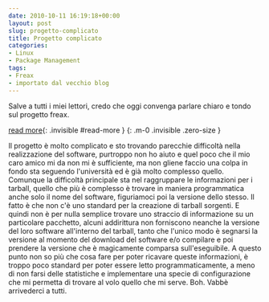 ```yaml
---
date: 2010-10-11 16:19:18+00:00
layout: post
slug: progetto-complicato
title: Progetto complicato
categories:
- Linux
- Package Management
tags:
- Freax
- importato dal vecchio blog
---
```


Salve a tutti i miei lettori, credo che oggi convenga parlare chiaro e tondo sul progetto freax.

<!--more-->
[read more](){: .invisible #read-more }
{: .m-0 .invisible .zero-size }

Il progetto è molto complicato e sto trovando parecchie difficoltà nella realizzazione del software, purtroppo non ho aiuto e quel poco che il mio caro amico mi da non mi è sufficiente, ma non gliene faccio una colpa in fondo sta seguendo l'università ed è già molto complesso quello. Comunque la difficoltà principale sta nel raggruppare le informazioni per i tarball, quello che più è complesso è trovare in maniera programmatica anche solo il nome del software, figuriamoci poi la versione dello stesso. Il fatto è che non c'è uno standard per la creazione di tarball sorgenti. E quindi non è per nulla semplice trovare uno straccio di informazione su un particolare pacchetto, alcuni addirittura non forniscono neanche la versione del loro software all'interno del tarball, tanto che l'unico modo è segnarsi la versione al momento del download del software e/o compilare e poi prendere la versione che è magicamente comparsa sull'eseguibile. A questo punto non so più che cosa fare per poter ricavare queste informazioni, è troppo poco standard per poter essere letto programmaticamente, a meno di non farsi delle statistiche e implementare una specie di configurazione che mi permetta di trovare al volo quello che mi serve. Boh.
Vabbè arrivederci a tutti.
